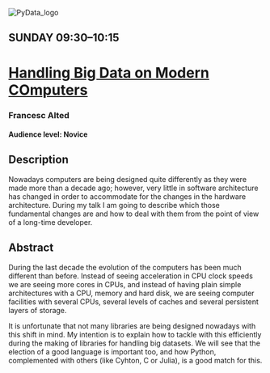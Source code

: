 ![PyData_logo](./static/pydata-logo-madrid-2016.png)

## SUNDAY 09:30–10:15
# [Handling Big Data on Modern COmputers](http://pydata.org/madrid2016/schedule/presentation/19/)

### Francesc Alted
#### Audience level: Novice
## Description

Nowadays computers are being designed quite differently as they were made more than a decade ago; however, very little in software architecture has changed in order to accommodate for the changes in the hardware architecture. During my talk I am going to describe which those fundamental changes are and how to deal with them from the point of view of a long-time developer.

## Abstract

During the last decade the evolution of the computers has been much different than before. Instead of seeing acceleration in CPU clock speeds we are seeing more cores in CPUs, and instead of having plain simple architectures with a CPU, memory and hard disk, we are seeing computer facilities with several CPUs, several levels of caches and several persistent layers of storage.

It is unfortunate that not many libraries are being designed nowadays with this shift in mind. My intention is to explain how to tackle with this efficiently during the making of libraries for handling big datasets. We will see that the election of a good language is important too, and how Python, complemented with others (like Cyhton, C or Julia), is a good match for this.
